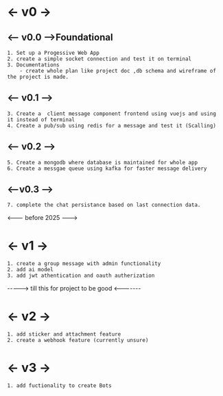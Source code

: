 # <- v0 ->
## <-- v0.0 -->Foundational
    1. Set up a Progessive Web App 
    2. create a simple socket connection and test it on terminal
    3. Documentations  
        - create whole plan like project doc ,db schema and wireframe of the project is made.

## <-- v0.1 -->
    3. Create a  client message component frontend using vuejs and using it instead of terminal
    4. Create a pub/sub using redis for a message and test it (Scalling)

## <-- v0.2 -->
    5. Create a mongodb where database is maintained for whole app
    6. Create a messgae queue using kafka for faster message delivery

## <--v0.3 -->
    7. complete the chat persistance based on last connection data.

<--- before 2025 --->
    
# <- v1 ->
    1. create a group message with admin functionality
    2. add ai model
    3. add jwt athentication and oauth autherization

-----> till this for project to be good <-------

# <- v2 ->
    1. add sticker and attachment feature 
    2. create a webhook feature (currently unsure)

# <- v3 ->
    1. add fuctionality to create Bots


